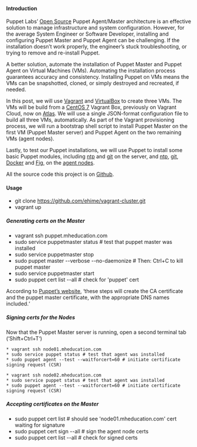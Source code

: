 #### Introduction

Puppet Labs’ [Open Source](http://puppetlabs.com/puppet/puppet-open-source) Puppet Agent/Master architecture is an effective solution to manage infrastructure and system configuration. However, for the average System Engineer or Software Developer, installing and configuring Puppet Master and Puppet Agent can be challenging. If the installation doesn’t work properly, the engineer’s stuck troubleshooting, or trying to remove and re-install Puppet.

A better solution, automate the installation of Puppet Master and Puppet Agent on Virtual Machines (VMs). Automating the installation process guarantees accuracy and consistency. Installing Puppet on VMs means the VMs can be snapshotted, cloned, or simply destroyed and recreated, if needed.

In this post, we will use [Vagrant](https://www.vagrantup.com/) and [VirtualBox](https://www.virtualbox.org/) to create three VMs. The VMs will be build from a [CentOS 7](https://www.centos.org/) Vagrant Box, previously on Vagrant Cloud, now on [Atlas](https://atlas.hashicorp.com/centos/boxes/7). We will use a single JSON-format configuration file to build all three VMs, automatically. As part of the Vagrant provisioning process, we will run a bootstrap shell script to install Puppet Master on the first VM (Puppet Master server) and Puppet Agent on the two remaining VMs (agent nodes).

Lastly, to test our Puppet installations, we will use Puppet to install some basic Puppet modules, including [ntp](https://forge.puppetlabs.com/puppetlabs/ntp) and [git](https://forge.puppetlabs.com/puppetlabs/git) on the server, and [ntp](https://forge.puppetlabs.com/puppetlabs/ntp), [git](https://forge.puppetlabs.com/puppetlabs/git), [Docker](https://www.docker.com/) and [Fig](http://www.fig.sh/), on the [agent nodes](https://docs.puppetlabs.com/references/glossary.html#node-definition).

All the source code this project is on [Github](https://github.com/ehime/vagrant-cluster).


#### Usage

  * git clone https://github.com/ehime/vagrant-cluster.git
  * vagrant up

##### Generating certs on the Master

  * vagrant ssh puppet.mheducation.com
  * sudo service puppetmaster status # test that puppet master was installed
  * sudo service puppetmaster stop
  * sudo puppet master --verbose --no-daemonize # Then:  Ctrl+C to kill puppet master
  * sudo service puppetmaster start
  * sudo puppet cert list --all # check for 'puppet' cert

  According to [Puppet’s website](https://docs.puppetlabs.com/guides/install_puppet/post_install.html), ‘these steps will create the CA certificate and the puppet master certificate, with the appropriate DNS names included.‘

##### Signing certs for the Nodes

  Now that the Puppet Master server is running, open a second terminal tab (‘Shift+Ctrl+T‘)

    * vagrant ssh node01.mheducation.com
    * sudo service puppet status # test that agent was installed
    * sudo puppet agent --test --waitforcert=60 # initiate certificate signing request (CSR)

    * vagrant ssh node02.mheducation.com
    * sudo service puppet status # test that agent was installed
    * sudo puppet agent --test --waitforcert=60 # initiate certificate signing request (CSR)

##### Accepting certificates on the Master

  * sudo puppet cert list # should see 'node01.mheducation.com' cert waiting for signature
  * sudo puppet cert sign --all # sign the agent node certs
  * sudo puppet cert list --all # check for signed certs
